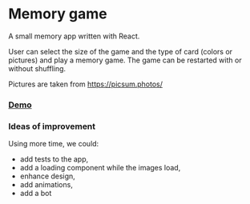 # Memory game

A small memory app written with React.

User can select the size of the game and the type of card (colors or pictures)
and play a memory game. The game can be restarted with or without shuffling.

Pictures are taken from https://picsum.photos/

### [Demo](https://optimistic-bhaskara-1e2e70.netlify.com/)

### Ideas of improvement

Using more time, we could:
* add tests to the app,
* add a loading component while the images load,
* enhance design,
* add animations,
* add a bot
